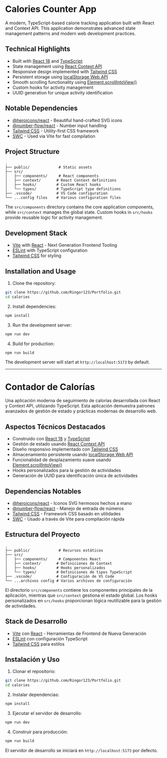 # Calories Counter App

A modern, TypeScript-based calorie tracking application built with React and Context API. This application demonstrates advanced state management patterns and modern web development practices.

## Technical Highlights

- Built with [React 18](https://react.dev/) and [TypeScript](https://www.typescriptlang.org/)
- State management using [React Context API](https://react.dev/reference/react/useContext)
- Responsive design implemented with [Tailwind CSS](https://tailwindcss.com/)
- Persistent storage using [localStorage Web API](https://developer.mozilla.org/en-US/docs/Web/API/Window/localStorage)
- Smooth scrolling functionality using [Element.scrollIntoView()](https://developer.mozilla.org/en-US/docs/Web/API/Element/scrollIntoView)
- Custom hooks for activity management
- UUID generation for unique activity identification

## Notable Dependencies

- [@heroicons/react](https://github.com/tailwindlabs/heroicons) - Beautiful hand-crafted SVG icons
- [@number-flow/react](https://github.com/number-flow/react) - Number input handling
- [Tailwind CSS](https://tailwindcss.com/) - Utility-first CSS framework
- [SWC](https://swc.rs/) - Used via Vite for fast compilation

## Project Structure

```
.
├── public/             # Static assets
├── src/
│   ├── components/     # React components
│   ├── context/       # React Context definitions
│   ├── hooks/         # Custom React hooks
│   └── types/         # TypeScript type definitions
├── .vscode/           # VS Code configuration
└── ...config files    # Various configuration files
```

The `src/components` directory contains the core application components, while `src/context` manages the global state. Custom hooks in `src/hooks` provide reusable logic for activity management.

## Development Stack

- [Vite](https://vitejs.dev/) with [React](https://react.dev/) - Next Generation Frontend Tooling
- [ESLint](https://eslint.org/) with TypeScript configuration
- [Tailwind CSS](https://tailwindcss.com/) for styling

## Installation and Usage

1. Clone the repository:
```bash
git clone https://github.com/Ringor123/Portfolio.git
cd calories
```

2. Install dependencies:
```bash
npm install
```

3. Run the development server:
```bash
npm run dev
```

4. Build for production:
```bash
npm run build
```

The development server will start at `http://localhost:5173` by default.

---

# Contador de Calorías

Una aplicación moderna de seguimiento de calorías desarrollada con React y Context API, utilizando TypeScript. Esta aplicación demuestra patrones avanzados de gestión de estado y prácticas modernas de desarrollo web.

## Aspectos Técnicos Destacados

- Construido con [React 18](https://react.dev/) y [TypeScript](https://www.typescriptlang.org/)
- Gestión de estado usando [React Context API](https://react.dev/reference/react/useContext)
- Diseño responsivo implementado con [Tailwind CSS](https://tailwindcss.com/)
- Almacenamiento persistente usando [localStorage Web API](https://developer.mozilla.org/es/docs/Web/API/Window/localStorage)
- Funcionalidad de desplazamiento suave usando [Element.scrollIntoView()](https://developer.mozilla.org/es/docs/Web/API/Element/scrollIntoView)
- Hooks personalizados para la gestión de actividades
- Generación de UUID para identificación única de actividades

## Dependencias Notables

- [@heroicons/react](https://github.com/tailwindlabs/heroicons) - Iconos SVG hermosos hechos a mano
- [@number-flow/react](https://github.com/number-flow/react) - Manejo de entrada de números
- [Tailwind CSS](https://tailwindcss.com/) - Framework CSS basado en utilidades
- [SWC](https://swc.rs/) - Usado a través de Vite para compilación rápida

## Estructura del Proyecto

```
.
├── public/             # Recursos estáticos
├── src/
│   ├── components/     # Componentes React
│   ├── context/       # Definiciones de Context
│   ├── hooks/         # Hooks personalizados
│   └── types/         # Definiciones de tipos TypeScript
├── .vscode/           # Configuración de VS Code
└── ...archivos config # Varios archivos de configuración
```

El directorio `src/components` contiene los componentes principales de la aplicación, mientras que `src/context` gestiona el estado global. Los hooks personalizados en `src/hooks` proporcionan lógica reutilizable para la gestión de actividades.

## Stack de Desarrollo

- [Vite](https://vitejs.dev/) con [React](https://react.dev/) - Herramientas de Frontend de Nueva Generación
- [ESLint](https://eslint.org/) con configuración TypeScript
- [Tailwind CSS](https://tailwindcss.com/) para estilos

## Instalación y Uso

1. Clonar el repositorio:
```bash
git clone https://github.com/Ringor123/Portfolio.git
cd calories
```

2. Instalar dependencias:
```bash
npm install
```

3. Ejecutar el servidor de desarrollo:
```bash
npm run dev
```

4. Construir para producción:
```bash
npm run build
```

El servidor de desarrollo se iniciará en `http://localhost:5173` por defecto.
